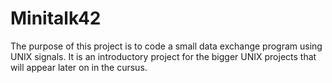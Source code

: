 # Minitalk42
The purpose of this project is to code a small data exchange program using UNIX signals. It is an introductory project for the bigger UNIX projects that will appear later on in the cursus.
